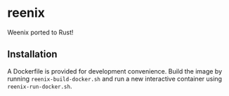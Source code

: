# reenix

Weenix ported to Rust!

## Installation

A Dockerfile is provided for development convenience. Build the image by running `reenix-build-docker.sh` and run a new interactive container using `reenix-run-docker.sh`.
